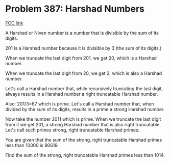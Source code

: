 # Problem 387: Harshad Numbers

[FCC link](https://www.freecodecamp.org/learn/coding-interview-prep/project-euler/problem-387-harshad-numbers)

A Harshad or Niven number is a number that is divisible by the sum of its
digits.

201 is a Harshad number because it is divisible by 3 (the sum of its digits.)

When we truncate the last digit from 201, we get 20, which is a Harshad number.

When we truncate the last digit from 20, we get 2, which is also a Harshad
number.

Let's call a Harshad number that, while recursively truncating the last digit,
always results in a Harshad number a right truncatable Harshad number.

Also: 201/3=67 which is prime. Let's call a Harshad number that, when divided by
the sum of its digits, results in a prime a strong Harshad number.

Now take the number 2011 which is prime. When we truncate the last digit from it
we get 201, a strong Harshad number that is also right truncatable. Let's call
such primes strong, right truncatable Harshad primes.

You are given that the sum of the strong, right truncatable Harshad primes less
than 10000 is 90619.

Find the sum of the strong, right truncatable Harshad primes less than 1014.
